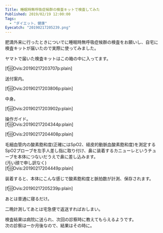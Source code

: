 ```yaml
---
Title: 睡眠時無呼吸症候群の検査キットで検査してみた
Published: 2019/02/19 12:00:00
Tags:
  - "ダイエット、健康"
Eyecatch: "20190217205239.png"
---
```

肥満外来に行ったときについでに睡眠時無呼吸症候群の検査をお願いし、自宅に検査キットが届いたので実際に使ってみました。  

<!-- more -->

ヤマトで届いた検査キットはこの箱の中に入ってます。  

[f:id:Ovis:20190217203707p:plain]

送付案内。  

[f:id:Ovis:20190217203806p:plain]

中身。  

[f:id:Ovis:20190217203902p:plain]

操作ガイド。  
[f:id:Ovis:20190217204344p:plain]

[f:id:Ovis:20190217204408p:plain]

毛細血管内の酸素飽和度(正確にはSpO2、経皮的動脈血酸素飽和度)を測定するSpO2プローブを左手人差し指に取り付け、鼻に装着するカニューレというチューブを本体につないだうえで鼻に差し込みます。  
(汚い顔で申し訳なく)  
[f:id:Ovis:20190217204449p:plain]


装着すると、本体にこんな感じで酸素飽和度と脈拍数が計測、保存されます。  

[f:id:Ovis:20190217205239p:plain]

あとは普通に寝るだけ。  

二晩計測してあとは宅急便で返送すればおしまい。  

検査結果は病院に送られ、次回の診察時に教えてもらえるようです。  
次の診察は一か月後なので、結果はその時に。  

